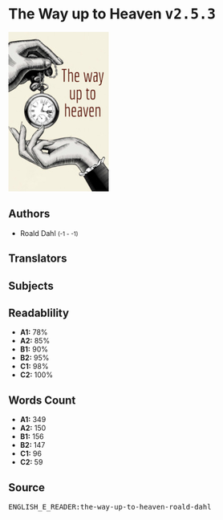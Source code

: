 # The Way up to Heaven <kbd>v2.5.3</kbd>

![](./cover.medium.jpg "")

## Authors


 - Roald Dahl <small>(-1 - -1)</small>

## Translators



## Subjects



## Readablility


 - **A1:** 78%
 - **A2:** 85%
 - **B1:** 90%
 - **B2:** 95%
 - **C1:** 98%
 - **C2:** 100%

## Words Count


 - **A1:** 349
 - **A2:** 150
 - **B1:** 156
 - **B2:** 147
 - **C1:** 96
 - **C2:** 59

## Source


<kbd>ENGLISH_E_READER:the-way-up-to-heaven-roald-dahl</kbd>
